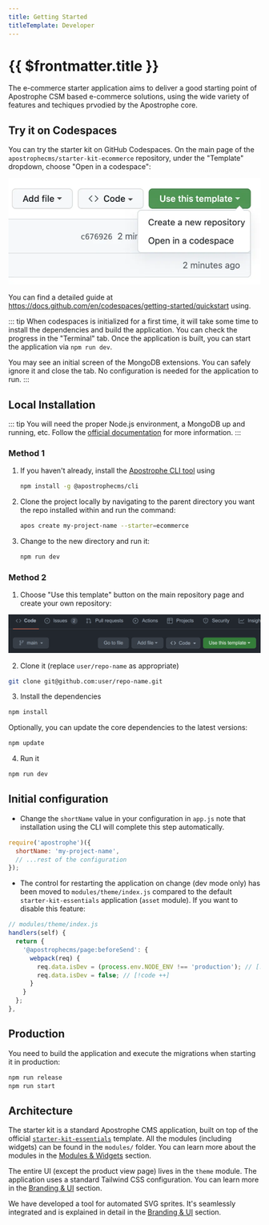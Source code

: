 ```yaml
---
title: Getting Started
titleTemplate: Developer
---
```


# {{ $frontmatter.title }}

The e-commerce starter application aims to deliver a good starting point of Apostrophe CSM based e-commerce solutions, using the wide variety of features and techiques prvodied by the Apostrophe core. 

## Try it on Codespaces

You can try the starter kit on GitHub Codespaces. On the main page of the `apostrophecms/starter-kit-ecommerce` repository, under the "Template" dropdown, choose "Open in a codespace":

![Try it on Codespaces](../images/use-codespaces.webp)

You can find a detailed guide at https://docs.github.com/en/codespaces/getting-started/quickstart using.

::: tip
When codespaces is initialized for a first time, it will take some time to install the dependencies and build the application. You can check the progress in the "Terminal" tab. Once the application is built, you can start the application via `npm run dev`.

You may see an initial screen of the MongoDB extensions. You can safely ignore it and close the tab. No configuration is needed for the application to run.
:::

## Local Installation

::: tip
You will need the proper Node.js environment, a MongoDB up and running, etc. Follow the [official documentation](https://v3.docs.apostrophecms.org/guide/setting-up.html) for more information.
:::

### Method 1

1. If you haven't already, install the [Apostrophe CLI tool](https://v3.docs.apostrophecms.org/guide/setting-up.html#the-apostrophe-cli-tool) using 
   ``` sh
   npm install -g @apostrophecms/cli
   ```
   
2. Clone the project locally by navigating to the parent directory you want the repo installed within and run the command:
   ``` sh
   apos create my-project-name --starter=ecommerce
   ```
3. Change to the new directory and run it:
   ``` sh
   npm run dev
   ```

### Method 2

1. Choose "Use this template" button on the main repository page and create your own repository:

![Use Template GitHub](../images/use-gh-template.png)

2. Clone it (replace `user/repo-name` as appropriate)
```sh
git clone git@github.com:user/repo-name.git
```

3. Install the dependencies

```sh
npm install
```
Optionally, you can update the core dependencies to the latest versions:
```sh
npm update
```

4. Run it

```sh
npm run dev
```

## Initial configuration

- Change the `shortName` value in your configuration in `app.js` note that installation using the CLI will complete this step automatically.
```js
require('apostrophe')({
  shortName: 'my-project-name',
  // ...rest of the configuration
});
```
- The control for restarting the application on change (dev mode only) has been moved to `modules/theme/index.js` compared to the default `starter-kit-essentials` application (`asset` module). If you want to disable this feature:
```js
// modules/theme/index.js
handlers(self) {
  return {
    '@apostrophecms/page:beforeSend': {
      webpack(req) {
        req.data.isDev = (process.env.NODE_ENV !== 'production'); // [!code --]
        req.data.isDev = false; // [!code ++]
      }
    }
  };
},
```

## Production

You need to build the application and execute the migrations when starting it in production:

```sh
npm run release
npm run start
```

## Architecture

The starter kit is a standard Apostrophe CMS application, built on top of the official [`starter-kit-essentials`](https://github.com/apostrophecms/starter-kit-essentials) template. All the modules (including widgets) can be found in the `modules/` folder. You can learn more about the modules in the [Modules & Widgets](./modules-and-widgets.md) section. 

The entire UI (except the product view page) lives in the `theme` module. The application uses a standard Tailwind CSS configuration. You can learn more in the [Branding & UI](./branding-and-ui.md) section.

We have developed a tool for automated SVG sprites. It's seamlessly integrated and is explained in detail in the [Branding & UI](./branding-and-ui.md) section.



